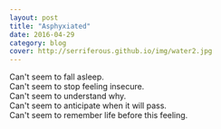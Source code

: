 ```yaml
---
layout: post
title: "Asphyxiated"
date: 2016-04-29
category: blog
cover: http://serriferous.github.io/img/water2.jpg
---
```

<div class="row">
<div class="col-md-8 col-md-offset-2">
<div class="row">
<div class="col-md-12">
Can't seem to fall asleep. <br>
Can't seem to stop feeling insecure. <br>
Can't seem to understand why. <br>
Can't seem to anticipate when it will pass. <br>
Can't seem to remember life before this feeling. <br>
</div>
</div>
</div>            
</div>


